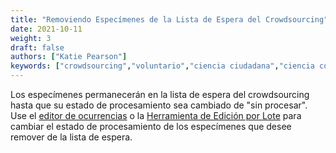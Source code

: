```yaml
---
title: "Removiendo Especímenes de la Lista de Espera del Crowdsourcing"
date: 2021-10-11
weight: 3
draft: false
authors: ["Katie Pearson"]
keywords: ["crowdsourcing","voluntario","ciencia ciudadana","ciencia comunitaria"]
---
```


Los especímenes permanecerán en la lista de espera del crowdsourcing hasta que su estado de procesamiento sea cambiado de "sin procesar". Use el [editor de ocurrencias](https://biokic.github.io/symbiota-docs/editor/edit/) o la [Herramienta de Edición por Lote](https://biokic.github.io/symbiota-docs/coll_manager/edit/batch/) para cambiar el estado de procesamiento de los especímenes que desee remover de la lista de espera.
